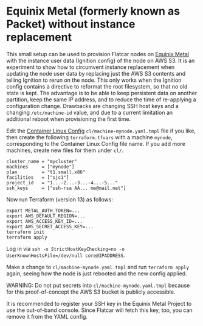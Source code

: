 # Equinix Metal (formerly known as Packet) without instance replacement

This small setup can be used to provision Flatcar nodes on [Equinix Metal](https://metal.equinix.com/) with the instance user data (Ignition config) of the node on AWS S3. It is an experiment to show how to circumvent instance replacement when updating the node user data by replacing just the AWS S3 contents and telling Ignition to rerun on the node. This only works when the Ignition config contains a directive to reformat the root filesystem, so that no old state is kept. The advantage is to be able to keep persistent data on another partition, keep the same IP address, and to reduce the time of re-applying a configuration change. Drawbacks are changing SSH host keys and a changing `/etc/machine-id` value, and due to a current limitation an additional reboot when provisioning the first time.

Edit the [Container Linux Config](https://kinvolk.io/docs/flatcar-container-linux/latest/container-linux-config-transpiler/configuration/) `cl/machine-mynode.yaml.tmpl` file if you like, then create the following `terraform.tfvars` with a machine `mynode`, corresponding to the Container Linux Config file name. If you add more machines, create new files for them under `cl/`.

```
cluster_name = "mycluster"
machines     = ["mynode"]
plan         = "t1.small.x86"
facilities   = ["sjc1"]
project_id   = "1...-2...-3...-4...-5..."
ssh_keys     = ["ssh-rsa AA... me@mail.net"]
```

Now run Terraform (version 13) as follows:

```
export METAL_AUTH_TOKEN=...
export AWS_DEFAULT_REGION=...
export AWS_ACCESS_KEY_ID=...
export AWS_SECRET_ACCESS_KEY=...
terraform init
terraform apply
```

Log in via `ssh -o StrictHostKeyChecking=no -o UserKnownHostsFile=/dev/null core@IPADDRESS`.

Make a change to `cl/machine-mynode.yaml.tmpl` and run `terraform apply` again, seeing how the node is just rebooted and the new config applied.

WARNING: Do not put secrets into `cl/machine-mynode.yaml.tmpl` because for this proof-of-concept the AWS S3 bucket is publicly accessible.

It is recommended to register your SSH key in the Equinix Metal Project to use the out-of-band console. Since Flatcar will fetch this key, too, you can remove it from the YAML config.
